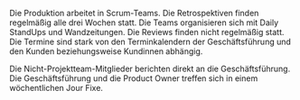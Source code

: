 Die Produktion arbeitet in Scrum-Teams. Die Retrospektiven finden regelmäßig alle drei Wochen statt. Die Teams organisieren sich mit Daily StandUps und Wandzeitungen. Die Reviews finden nicht regelmäßig statt. Die Termine sind stark von den Terminkalendern der Geschäftsführung und den Kunden beziehungsweise Kundinnen abhängig.

Die Nicht-Projektteam-Mitglieder berichten direkt an die Geschäftsführung. Die Geschäftsführung und die Product Owner treffen sich in einem wöchentlichen Jour Fixe. 
